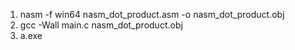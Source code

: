 1. nasm -f win64 nasm_dot_product.asm -o nasm_dot_product.obj
2. gcc -Wall main.c nasm_dot_product.obj
3. a.exe



